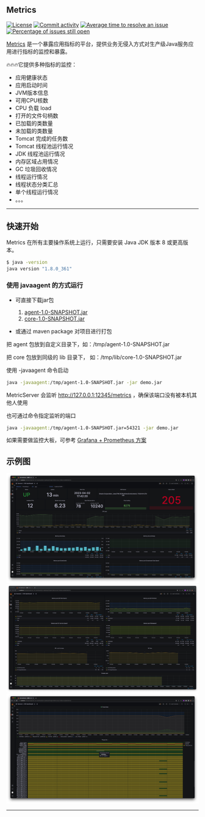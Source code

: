 ## Metrics

[![License](https://img.shields.io/badge/License-Apache%202.0-blue.svg)](https://github.com/MinXie1209/metrics/main/LICENSE)
[![Commit activity](https://img.shields.io/github/commit-activity/m/MinXie1209/metrics)](https://github.com/MinXie1209/metrics/graphs/commit-activity)
[![Average time to resolve an issue](http://isitmaintained.com/badge/resolution/minxie1209/metrics.svg)](http://isitmaintained.com/project/MinXie1209/metrics "Average time to resolve an issue")
[![Percentage of issues still open](http://isitmaintained.com/badge/open/MinXie1209/metrics.svg)](http://isitmaintained.com/project/MinXie1209/metrics "Percentage of issues still open")

[Metrics](https://github.com/MinXie1209/metrics) 是一个暴露应用指标的平台，提供业务无侵入方式对生产级Java服务应用进行指标的监控和暴露。

🔥🔥🔥它提供多种指标的监控：

* 应用健康状态
* 应用启动时间
* JVM版本信息
* 可用CPU核数
* CPU 负载 load
* 打开的文件句柄数
* 已加载的类数量
* 未加载的类数量
* Tomcat 完成的任务数
* Tomcat 线程池运行情况
* JDK 线程池运行情况
* 内存区域占用情况
* GC 垃圾回收情况
* 线程运行情况
* 线程状态分类汇总
* 单个线程运行情况
* 。。。

-----------------

## 快速开始

Metrics 在所有主要操作系统上运行，只需要安装 Java JDK 版本 8 或更高版本。

```sh
$ java -version
java version "1.8.0_361"
```

### 使用 javaagent 的方式运行

- 可直接下载jar包

   1. [agent-1.0-SNAPSHOT.jar](https://github.com/MinXie1209/metrics/releases/download/1.0-SNAPSHOT/agent-1.0-SNAPSHOT.jar)
   2. [core-1.0-SNAPSHOT.jar](https://github.com/MinXie1209/metrics/releases/download/1.0-SNAPSHOT/core-1.0-SNAPSHOT.jar)

- 或通过 maven package 对项目进行打包



把 agent 包放到自定义目录下，如：/tmp/agent-1.0-SNAPSHOT.jar

把 core 包放到同级的 lib 目录下， 如：/tmp/lib/core-1.0-SNAPSHOT.jar

使用 -javaagent 命令启动

```sh
java -javaagent:/tmp/agent-1.0-SNAPSHOT.jar -jar demo.jar
```



MetricServer 会监听 http://127.0.0.1:12345/metrics ，确保该端口没有被本机其他人使用

也可通过命令指定监听的端口

```sh
java -javaagent:/tmp/agent-1.0-SNAPSHOT.jar=54321 -jar demo.jar
```



如果需要做监控大板，可参考 [Grafana + Prometheus 方案](https://github.com/MinXie1209/metrics/blob/main/docs/GrafanaPrometheus.md)



## 示例图

![dashboard](./docs/dashboard01.jpg)
![dashboard](./docs/dashboard02.jpg)
![dashboard](./docs/dashboard03.jpg)

--------------------
